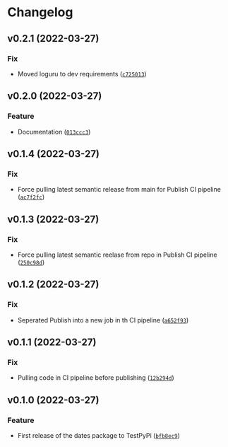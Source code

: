 # Changelog

<!--next-version-placeholder-->

## v0.2.1 (2022-03-27)
### Fix
* Moved loguru to dev requirements ([`c725013`](https://github.com/elmidelange/hai-dates-tech-task/commit/c725013ffb9c48839fd346b27d372bbe374ccabd))

## v0.2.0 (2022-03-27)
### Feature
* Documentation ([`013ccc3`](https://github.com/elmidelange/hai-dates-tech-task/commit/013ccc3ed3e303fd068dd2b6576042966601c9b9))

## v0.1.4 (2022-03-27)
### Fix
* Force pulling latest semantic release from main for Publish CI pipeline ([`ac7f2fc`](https://github.com/elmidelange/hai-dates-tech-task/commit/ac7f2fc91eb858838c1a402723fefe9f5277f341))

## v0.1.3 (2022-03-27)
### Fix
* Force pulling latest semantic reelase from repo in Publish CI pipeline ([`250c98d`](https://github.com/elmidelange/hai-dates-tech-task/commit/250c98df9a7906a9fd4db1657d3721a29b5fc32e))

## v0.1.2 (2022-03-27)
### Fix
* Seperated Publish into a new job in th CI pipeline ([`a652f93`](https://github.com/elmidelange/hai-dates-tech-task/commit/a652f932269fd4693fb07486a645a0b1e7ec3748))

## v0.1.1 (2022-03-27)
### Fix
* Pulling code in CI pipeline before publishing ([`12b294d`](https://github.com/elmidelange/hai-dates-tech-task/commit/12b294dd33b2eaf916ef5cab25cb12b309181029))

## v0.1.0 (2022-03-27)
### Feature
* First release of the dates package to TestPyPi ([`bfb8ec9`](https://github.com/elmidelange/hai-dates-tech-task/commit/bfb8ec94925f7d33a1fb263f458633eb62d350fc))
